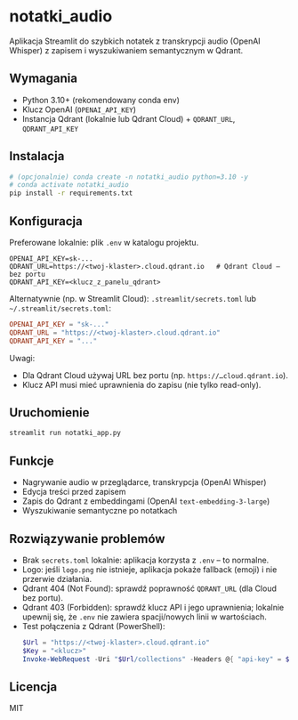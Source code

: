 # notatki_audio

Aplikacja Streamlit do szybkich notatek z transkrypcji audio (OpenAI Whisper) z zapisem i wyszukiwaniem semantycznym w Qdrant.

## Wymagania
- Python 3.10+ (rekomendowany conda env)
- Klucz OpenAI (`OPENAI_API_KEY`)
- Instancja Qdrant (lokalnie lub Qdrant Cloud) + `QDRANT_URL`, `QDRANT_API_KEY`

## Instalacja
```bash
# (opcjonalnie) conda create -n notatki_audio python=3.10 -y
# conda activate notatki_audio
pip install -r requirements.txt
```

## Konfiguracja
Preferowane lokalnie: plik `.env` w katalogu projektu.

```env
OPENAI_API_KEY=sk-...
QDRANT_URL=https://<twoj-klaster>.cloud.qdrant.io   # Qdrant Cloud – bez portu
QDRANT_API_KEY=<klucz_z_panelu_qdrant>
```

Alternatywnie (np. w Streamlit Cloud): `.streamlit/secrets.toml` lub `~/.streamlit/secrets.toml`:

```toml
OPENAI_API_KEY = "sk-..."
QDRANT_URL = "https://<twoj-klaster>.cloud.qdrant.io"
QDRANT_API_KEY = "..."
```

Uwagi:
- Dla Qdrant Cloud używaj URL bez portu (np. `https://…cloud.qdrant.io`).
- Klucz API musi mieć uprawnienia do zapisu (nie tylko read-only).

## Uruchomienie
```bash
streamlit run notatki_app.py
```

## Funkcje
- Nagrywanie audio w przeglądarce, transkrypcja (OpenAI Whisper)
- Edycja treści przed zapisem
- Zapis do Qdrant z embeddingami (OpenAI `text-embedding-3-large`)
- Wyszukiwanie semantyczne po notatkach

## Rozwiązywanie problemów
- Brak `secrets.toml` lokalnie: aplikacja korzysta z `.env` – to normalne.
- Logo: jeśli `logo.png` nie istnieje, aplikacja pokaże fallback (emoji) i nie przerwie działania.
- Qdrant 404 (Not Found): sprawdź poprawność `QDRANT_URL` (dla Cloud bez portu).
- Qdrant 403 (Forbidden): sprawdź klucz API i jego uprawnienia; lokalnie upewnij się, że `.env` nie zawiera spacji/nowych linii w wartościach.
- Test połączenia z Qdrant (PowerShell):
  ```powershell
  $Url = "https://<twoj-klaster>.cloud.qdrant.io"
  $Key = "<klucz>"
  Invoke-WebRequest -Uri "$Url/collections" -Headers @{ "api-key" = $Key }
  ```

## Licencja
MIT
